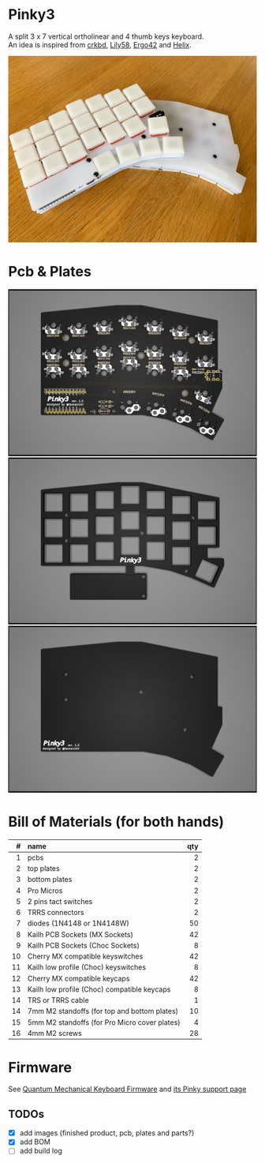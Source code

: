 # Pinky3

A split 3 x 7 vertical ortholinear and 4 thumb keys keyboard.   
An idea is inspired from [crkbd](https://github.com/foostan/crkbd), [Lily58](https://github.com/kata0510/Lily58), [Ergo42](https://github.com/Biacco42/Ergo42) and [Helix](https://github.com/MakotoKurauchi/helix).  

![product](product.jpg)

# Pcb & Plates
![pcb](pcb/Pinky3-pcb.png)
![top plate](top-plate/Pinky3-top-plate.png)
![bottom plate](bottom-plate/Pinky3-bottom-plate.png)
<!-- ![plates](plates/Pinky3-plates.png) -->

# Bill of Materials (for both hands)
| # | name | qty |
| ---: | :--- | ---: |
| 1 | pcbs | 2 |
| 2 | top plates | 2 |
| 3 | bottom plates | 2 |
| 4 | Pro Micros | 2 |
| 5 | 2 pins tact switches | 2 |
| 6 | TRRS connectors | 2 |
| 7 | diodes (1N4148 or 1N4148W) | 50 |
| 8 | Kailh PCB Sockets (MX Sockets) | 42 |
| 9 | Kailh PCB Sockets (Choc Sockets) | 8 |
| 10 | Cherry MX compatible keyswitches | 42 |
| 11 | Kailh low profile (Choc) keyswitches | 8 |
| 12 | Cherry MX compatible keycaps | 42 |
| 13 | Kailh low profile (Choc) compatible keycaps | 8 |
| 14 | TRS or TRRS cable | 1 |
| 14 | 7mm M2 standoffs (for top and bottom plates) | 10 |
| 15 | 5mm M2 standoffs (for Pro Micro cover plates) | 4 |
| 16 | 4mm M2 screws | 28 |

# Firmware
See [Quantum Mechanical Keyboard Firmware](https://qmk.fm) and [its Pinky support page](https://github.com/qmk/qmk_firmware/blob/master/keyboards/pinky/readme.md)

## TODOs
- [x] add images (finished product, pcb, plates and parts?)
- [x] add BOM
- [ ] add build log
